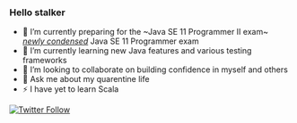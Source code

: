 ### Hello stalker

- 🔭 I’m currently preparing for the ~Java SE 11 Programmer II exam~ [*newly condensed*](https://www.selikoff.net/2020/08/26/dont-panic-oracle-announces-new-java-ocp-11-exam/) Java SE 11 Programmer exam
- 🌱 I’m currently learning new Java features and various testing frameworks
- 👯 I’m looking to collaborate on building confidence in myself and others
- 💬 Ask me about my quarentine life
- ⚡ I have yet to learn Scala

[![Twitter Follow](https://img.shields.io/twitter/url?style=social&url=https://twitter/fabiii21)](https://twitter.com/fabiii21)  
